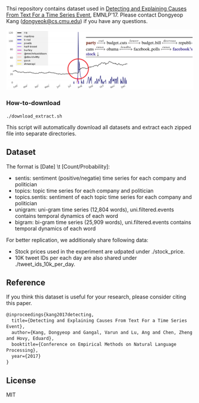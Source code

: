 Thsi repository contains dataset used in [Detecting and Explaining Causes From Text For a Time Series Event](https://arxiv.org/abs/1707.08852), EMNLP'17. Please contact Dongyeop Kang (dongyeok@cs.cmu.edu) if you have any questions.

![](cgraph.png)



### How-to-download
```
./download_extract.sh
```
This script will automatically download all datasets and extract each zipped file into separate directories.


## Dataset
The format is [Date] \t [Count/Probability]:
- sentis: sentiment (positive/negatie) time series for each company and politician
- topics: topic time series for each company and politician
- topics.sentis: sentiment of each topic time series for each company and politician
- unigram: uni-gram time series (12,804 words), uni.filtered.events contains temporal dynamics of each word
- bigram: bi-gram time series (25,909 words), uni.filtered.events contains temporal dynamics of each word

For better replication, we additionaly share following data:
- Stock prices used in the experiment are udpated under ./stock_price.
- 10K tweet IDs per each day are also shared under ./tweet_ids_10k_per_day.


## Reference
If you think this dataset is useful for your research, please consider citing this paper.
```
@inproceedings{kang2017detecting,
  title={Detecting and Explaining Causes From Text For a Time Series Event},
  author={Kang, Dongyeop and Gangal, Varun and Lu, Ang and Chen, Zheng and Hovy, Eduard},
  booktitle={Conference on Empirical Methods on Natural Language Processing},
  year={2017}
}
```

## License
MIT
